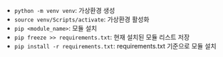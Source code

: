 - `python -m venv venv`: 가상환경 생성
- `source venv/Scripts/activate`: 가상환경 활성화
- `pip <module_name>`: 모듈 설치
- `pip freeze >> requirements.txt`: 현재 설치된 모듈 리스트 저장
- `pip install -r requirements.txt`: requirements.txt 기준으로 모듈 설치